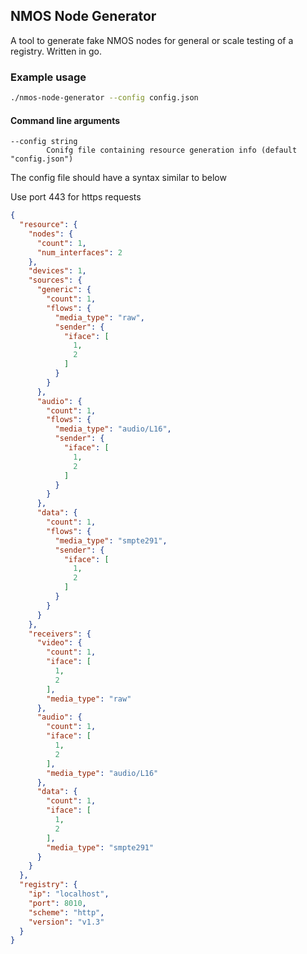 ## NMOS Node Generator

A tool to generate fake NMOS nodes for general or scale testing of a registry. Written in go.

### Example usage

```bash
./nmos-node-generator --config config.json
```

#### Command line arguments

```
--config string
        Conifg file containing resource generation info (default "config.json")
```

The config file should have a syntax similar to below

Use port 443 for https requests

```json
{
  "resource": {
    "nodes": {
      "count": 1,
      "num_interfaces": 2
    },
    "devices": 1,
    "sources": {
      "generic": {
        "count": 1,
        "flows": {
          "media_type": "raw",
          "sender": {
            "iface": [
              1,
              2
            ]
          }
        }
      },
      "audio": {
        "count": 1,
        "flows": {
          "media_type": "audio/L16",
          "sender": {
            "iface": [
              1,
              2
            ]
          }
        }
      },
      "data": {
        "count": 1,
        "flows": {
          "media_type": "smpte291",
          "sender": {
            "iface": [
              1,
              2
            ]
          }
        }
      }
    },
    "receivers": {
      "video": {
        "count": 1,
        "iface": [
          1,
          2
        ],
        "media_type": "raw"
      },
      "audio": {
        "count": 1,
        "iface": [
          1,
          2
        ],
        "media_type": "audio/L16"
      },
      "data": {
        "count": 1,
        "iface": [
          1,
          2
        ],
        "media_type": "smpte291"
      }
    }
  },
  "registry": {
    "ip": "localhost",
    "port": 8010,
    "scheme": "http",
    "version": "v1.3"
  }
}
```
